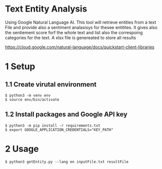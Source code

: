 # Text Entity Analysis

Using Google Natural Language AI. This tool will retrieve entities from a text File and provide also a sentiment analasisys for thesee entitites.
It gives also the sentiement score forf the whole text and list also the correspoing categories for the text.
A xlsx file is genereated to store all results

https://cloud.google.com/natural-language/docs/quickstart-client-libraries

# 1 Setup

## 1.1 Create virutal environment

```shell
$ python3 -m venv env
$ source env/bin/activate

```
## 1.2 Install packages and Google API key

```shell
$ python3 -m pip install -r requirements.txt
$ export GOOGLE_APPLICATION_CREDENTIALS="KEY_PATH"

```

# 2 Usage

```shell
$ python3 getEntity.py --lang en inputFile.txt resultFile 

```

